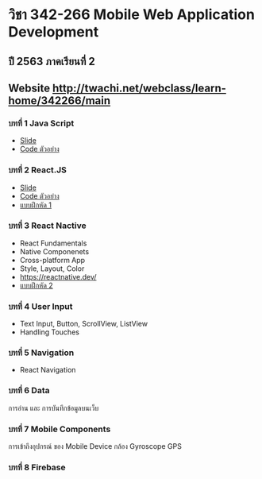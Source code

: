 # วิชา 342-266 Mobile Web Application Development
## ปี 2563 ภาคเรียนที่ 2
## Website http://twachi.net/webclass/learn-home/342266/main  

### บทที่ 1 Java Script
- [Slide](/slides/ch01_javascript.pdf)
- [Code ตัวอย่าง](/slides/ch01.md)
### บทที่ 2 React.JS
- [Slide](/slides/ch02_react.pdf)
- [Code ตัวอย่าง](/react)
- [แบบฝึกหัด 1](/lab01.md) 
 
### บทที่ 3 React Nactive
- React Fundamentals
- Native Componenets
- Cross-platform App  
- Style, Layout, Color
- https://reactnative.dev/
- [แบบฝึกหัด 2](/lab02.md) 
### บทที่ 4 User Input
- Text Input, Button, ScrollView, ListView
- Handling Touches

### บทที่ 5 Navigation
- React Navigation

### บทที่ 6 Data 
 การอ่าน และ การบันทึกข้อมูลบนเว็บ

### บทที่ 7 Mobile Components
 การเข้าถึงอุปกรณ์ ของ Mobile Device
 กล้อง Gyroscope GPS
 
### บทที่ 8 Firebase
